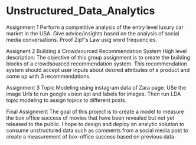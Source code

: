 # Unstructured_Data_Analytics
Assignment 1 
Perform a competitive analysis of the entry level luxury car market in the USA. Give advice/insights based on the analysis of social media conversations. Proof Zipf's Law usig word frequencies.

Assignent 2
Building a Crowdsourced Recommendation System
High level description: The objective of this group assignment is to create the building blocks of a crowdsourced recommendation system. This recommendation system should accept user inputs about desired attributes of a product and come up with 3 recommendations. 

Assignment 3
Topic Modeling using instagram data of Zara page. USe the image Urls to run google vision api and labels for images. Then run LDA topic modeling to assign topics to different posts.

Final Assignment 
The goal of this project is to create a model to measure the box office success of movies that have been revealed but not yet released to the public. I hope to design and deploy an analytic solution to consume unstructured data such as comments from a social media post to create a measurement of box-office success based on previous data.

